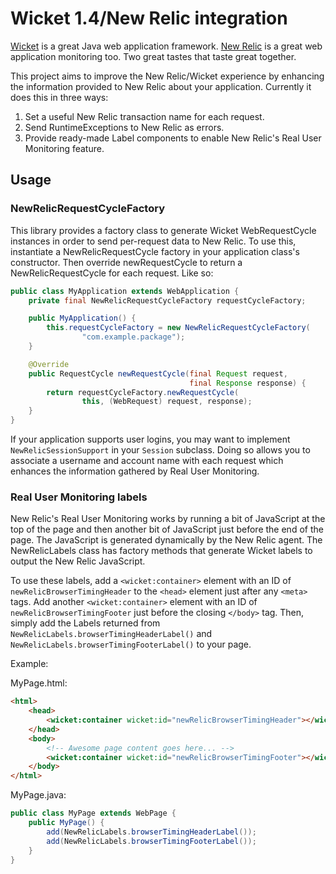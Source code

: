 # Wicket 1.4/New Relic integration

[Wicket](http://wicket.apache.org) is a great Java web application framework. [New Relic](http://www.newrelic.com) is a great web application monitoring too. Two great tastes that taste great together.

This project aims to improve the New Relic/Wicket experience by enhancing the information provided to New Relic about your application. Currently it does this in three ways:

1.  Set a useful New Relic transaction name for each request.
2.  Send RuntimeExceptions to New Relic as errors.
3.  Provide ready-made Label components to enable New Relic's Real User
    Monitoring feature.


## Usage

### NewRelicRequestCycleFactory

This library provides a factory class to generate Wicket WebRequestCycle instances in order to send per-request data to New Relic.  To use this, instantiate a NewRelicRequestCycle factory in your application class's constructor.  Then override newRequestCycle to return a NewRelicRequestCycle for each request.  Like so:

```java
public class MyApplication extends WebApplication {
    private final NewRelicRequestCycleFactory requestCycleFactory;

    public MyApplication() {
        this.requestCycleFactory = new NewRelicRequestCycleFactory(
                "com.example.package");
    }

    @Override
    public RequestCycle newRequestCycle(final Request request,
                                        final Response response) {
        return requestCycleFactory.newRequestCycle(
                this, (WebRequest) request, response);
    }
}
```

If your application supports user logins, you may want to implement `NewRelicSessionSupport` in your `Session` subclass.  Doing so allows you to associate a username and account name with each request which enhances the information gathered by Real User Monitoring.

### Real User Monitoring labels

New Relic's Real User Monitoring works by running a bit of JavaScript at the top of the page and then another bit of JavaScript just before the end of the page.  The JavaScript is generated dynamically by the New Relic agent.  The NewRelicLabels class has factory methods that generate Wicket labels to output the New Relic JavaScript.

To use these labels, add a `<wicket:container>` element with an ID of `newRelicBrowserTimingHeader` to the `<head>` element just after any `<meta>` tags.  Add another `<wicket:container>` element with an ID of `newRelicBrowserTimingFooter` just before the closing `</body>` tag.  Then, simply add the Labels returned from `NewRelicLabels.browserTimingHeaderLabel()` and `NewRelicLabels.browserTimingFooterLabel()` to your page.

Example:

MyPage.html:

```html
<html>
    <head>
        <wicket:container wicket:id="newRelicBrowserTimingHeader"></wicket:container>
    </head>
    <body>
        <!-- Awesome page content goes here... -->
        <wicket:container wicket:id="newRelicBrowserTimingFooter"></wicket:container>
    </body>
</html>
```

MyPage.java:

```java
public class MyPage extends WebPage {
    public MyPage() {
        add(NewRelicLabels.browserTimingHeaderLabel());
        add(NewRelicLabels.browserTimingFooterLabel());
    }
}
```

